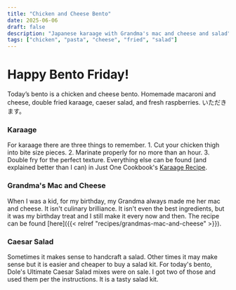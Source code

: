 ```yaml
---
title: "Chicken and Cheese Bento"
date: 2025-06-06
draft: false
description: "Japanese karaage with Grandma's mac and cheese and salad"
tags: ["chicken", "pasta", "cheese", "fried", "salad"]
---
```



# Happy Bento Friday!

Today’s bento is a chicken and cheese bento. Homemade macaroni and cheese, double fried karaage, caeser salad, and fresh raspberries. いただきます。

### Karaage
For karaage there are three things to remember. 1. Cut your chicken thigh into bite size pieces. 2. Marinate properly for no more than an hour. 3. Double fry for the perfect texture. Everything else can be found (and explained better than I can) in Just One Cookbook's [Karaage Recipe](https://www.justonecookbook.com/karaage/).

### Grandma's Mac and Cheese
When I was a kid, for my birthday, my Grandma always made me her mac and cheese. It isn't culinary brilliance. It isn't even the best ingredients, but it was my birthday treat and I still make it every now and then. The recipe can be found [here]({{< relref "recipes/grandmas-mac-and-cheese" >}}).

### Caesar Salad
Sometimes it makes sense to handcraft a salad. Other times it may make sense but it is easier and cheaper to buy a salad kit. For today's bento, Dole's Ultimate Caesar Salad mixes were on sale. I got two of those and used them per the instructions. It is a tasty salad kit.




